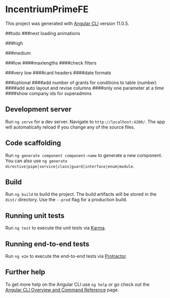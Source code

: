 # IncentriumPrimeFE

This project was generated with [Angular CLI](https://github.com/angular/angular-cli) version 11.0.5.
 
##todo
###next
loading animations

###high

###medium

###low
####maxlengths
####check filters

###very low
####card headers
####date formats

###optional
####add number of grants for conditions to table (number)
####add auto layout and revise columns
####only one parameter at a time
####show company ids for superadmins

## Development server

Run `ng serve` for a dev server. Navigate to `http://localhost:4200/`. The app will automatically reload if you change any of the source files.

## Code scaffolding

Run `ng generate component component-name` to generate a new component. You can also use `ng generate directive|pipe|service|class|guard|interface|enum|module`.

## Build

Run `ng build` to build the project. The build artifacts will be stored in the `dist/` directory. Use the `--prod` flag for a production build.

## Running unit tests

Run `ng test` to execute the unit tests via [Karma](https://karma-runner.github.io).

## Running end-to-end tests

Run `ng e2e` to execute the end-to-end tests via [Protractor](http://www.protractortest.org/).

## Further help

To get more help on the Angular CLI use `ng help` or go check out the [Angular CLI Overview and Command Reference](https://angular.io/cli) page.
